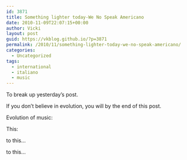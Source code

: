 ```yaml
---
id: 3871
title: Something lighter today-We No Speak Americano
date: 2010-11-09T22:07:15+00:00
author: Vicki
layout: post
guid: https://vkblog.github.io/?p=3871
permalink: /2010/11/something-lighter-today-we-no-speak-americano/
categories:
  - Uncategorized
tags:
  - international
  - italiano
  - music
---
```

To break up yesterday&#8217;s post.

If you don&#8217;t believe in evolution, you will by the end of this post.

Evolution of music:

This:



to this&#8230;
  


to this&#8230;